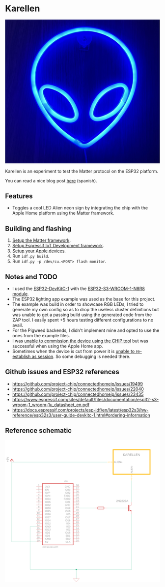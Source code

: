 # Karellen

<p align="center">
   <img src="./assets/cover.jpg" />
</p>

Karellen is an experiment to test the Matter protocol on the ESP32 platform.

You can read a nice blog post [here](https://ramomar.medium.com/karellen-fa014669f566) (spanish).

## Features

- Toggles a cool LED Alien neon sign by integrating the chip with the Apple Home platform using the Matter framework.

## Building and flashing

1. [Setup the Matter framework](https://github.com/project-chip/connectedhomeip/blob/master/docs/guides/BUILDING.md#installing-prerequisites-on-macos).
2. [Setup Espressif IoT Development framework](https://github.com/project-chip/connectedhomeip/blob/master/docs/guides/esp32/setup_idf_chip.md).
3. [Setup your Apple devices](https://github.com/project-chip/connectedhomeip/blob/master/docs/guides/darwin.md).
4. Run `idf.py build`.
5. Run `idf.py -p /dev/cu.<PORT> flash monitor`.

## Notes and TODO

- I used the [ESP32-DevKitC-1](https://docs.espressif.com/projects/esp-idf/en/latest/esp32s3/hw-reference/esp32s3/user-guide-devkitc-1.html#ordering-information) with the [ESP32-S3-WROOM-1-N8R8 module](https://docs.espressif.com/projects/esp-idf/en/latest/esp32s3/hw-reference/esp32s3/user-guide-devkitc-1.html#ordering-information).
- The ESP32 lighting app example was used as the base for this project.
- The example was build in order to showcase RGB LEDs, I tried to generate my own config so as to drop the useless cluster definitions but was unable to get a passing build using the generated code from the ZAP tool. I easily spent +5 hours testing different configurations to no avail.
- For the Pigweed backends, I didn't implement mine and opted to use the ones from the example files.
- I was [unable to commission the device using the CHIP tool](https://github.com/project-chip/connectedhomeip/issues/23435) but was successful when using the Apple Home app.
- Sometimes when the device is cut from power it is [unable to re-establish as session](https://github.com/project-chip/connectedhomeip/issues/22040). So some debugging is needed there. 

## Github issues and ESP32 references

- https://github.com/project-chip/connectedhomeip/issues/19499
- https://github.com/project-chip/connectedhomeip/issues/22040
- https://github.com/project-chip/connectedhomeip/issues/23435
- https://www.espressif.com/sites/default/files/documentation/esp32-s3-wroom-1_wroom-1u_datasheet_en.pdf
- https://docs.espressif.com/projects/esp-idf/en/latest/esp32s3/hw-reference/esp32s3/user-guide-devkitc-1.html#ordering-information

## Reference schematic

<p align="center">
   <img src="./assets/schematic.png" />
</p>
